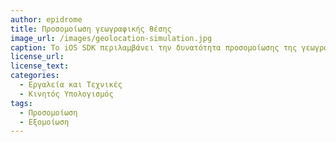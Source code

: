 ```yaml
---
author: epidrome
title: Προσομοίωση γεωγραφικής θέσης 
image_url: /images/geolocation-simulation.jpg
caption: Το iOS SDK περιλαμβάνει την δυνατότητα προσομοίωσης της γεωγραφικής θέσης του χρήστη, γιατί η θέση του πάνω στον χάρτη είναι σημαντική είσοδος για πολλές κινητές εφαρμογές, οι οποίες μπορούν να αλλάξουν την πληροφορία στην οθόνη και να στείλουν ειδοποιήσεις 
license_url: 
license_text: 
categories:
  - Εργαλεία και Τεχνικές 
  - Κινητός Υπολογισμός 
tags:
  - Προσομοίωση
  - Εξομοίωση
---
```

